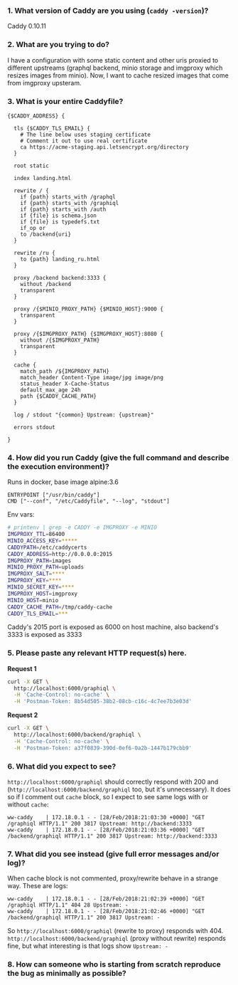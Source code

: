 <!--
Are you asking for help with using Caddy? Please use our forum instead: https://caddy.community. If you are filing a bug report, please take a few minutes to carefully answer the following questions. If your issue is not a bug report, you do not need to use this template. Thanks!)
-->

### 1. What version of Caddy are you using (`caddy -version`)?
Caddy 0.10.11 

### 2. What are you trying to do?

I have a configuration with some static content and other uris proxied to different upstreams (graphql backend, minio storage and imgproxy which resizes images from minio). Now, I want to cache resized images that come from imgproxy upsteram.

### 3. What is your entire Caddyfile?
```text
{$CADDY_ADDRESS} {

  tls {$CADDY_TLS_EMAIL} {
    # The line below uses staging certificate
    # Comment it out to use real certificate
    ca https://acme-staging.api.letsencrypt.org/directory
  }

  root static

  index landing.html

  rewrite / {
    if {path} starts_with /graphql
    if {path} starts_with /graphiql
    if {path} starts_with /auth
    if {file} is schema.json
    if {file} is typedefs.txt
    if_op or
    to /backend{uri}
  }

  rewrite /ru {
    to {path} landing_ru.html
  }

  proxy /backend backend:3333 {
    without /backend
    transparent
  }

  proxy /{$MINIO_PROXY_PATH} {$MINIO_HOST}:9000 {
    transparent
  }

  proxy /{$IMGPROXY_PATH} {$IMGPROXY_HOST}:8080 {
    without /{$IMGPROXY_PATH}
    transparent
  }

  cache {
    match_path /${IMGPROXY_PATH}
    match_header Content-Type image/jpg image/png
    status_header X-Cache-Status
    default_max_age 24h
    path {$CADDY_CACHE_PATH}
  }

  log / stdout "{common} Upstream: {upstream}"

  errors stdout

}

```

### 4. How did you run Caddy (give the full command and describe the execution environment)?
Runs in docker, base image alpine:3.6
```
ENTRYPOINT ["/usr/bin/caddy"]
CMD ["--conf", "/etc/Caddyfile", "--log", "stdout"]
```

Env vars:
```sh
# printenv | grep -e CADDY -e IMGPROXY -e MINIO
IMGPROXY_TTL=86400
MINIO_ACCESS_KEY=*****
CADDYPATH=/etc/caddycerts
CADDY_ADDRESS=http://0.0.0.0:2015
IMGPROXY_PATH=images
MINIO_PROXY_PATH=uploads
IMGPROXY_SALT=****
IMGPROXY_KEY=****
MINIO_SECRET_KEY=****
IMGPROXY_HOST=imgproxy
MINIO_HOST=minio
CADDY_CACHE_PATH=/tmp/caddy-cache
CADDY_TLS_EMAIL=***
```

Caddy's 2015 port is exposed as 6000 on host machine, also backend's 3333 is exposed as 3333

### 5. Please paste any relevant HTTP request(s) here.

**Request 1**

```sh
curl -X GET \
  http://localhost:6000/graphiql \
  -H 'Cache-Control: no-cache' \
  -H 'Postman-Token: 8b54d505-38b2-08cb-c16c-4c7ee7b3e03d'
```

**Request 2**

```sh
curl -X GET \
  http://localhost:6000/backend/graphiql \
  -H 'Cache-Control: no-cache' \
  -H 'Postman-Token: a37f0839-390d-0ef6-0a2b-1447b179cbb9'
```

### 6. What did you expect to see?

`http://localhost:6000/graphiql` should correctly respond with 200 and (`http://localhost:6000/backend/graphiql` too, but it's unnecessary). It does so if I comment out `cache` block, so I expect to see same logs with or without `cache`:

```
ww-caddy    | 172.18.0.1 - - [28/Feb/2018:21:03:30 +0000] "GET /graphiql HTTP/1.1" 200 3817 Upstream: http://backend:3333
ww-caddy    | 172.18.0.1 - - [28/Feb/2018:21:03:36 +0000] "GET /backend/graphiql HTTP/1.1" 200 3817 Upstream: http://backend:3333
```

### 7. What did you see instead (give full error messages and/or log)?

When cache block is not commented, proxy/rewrite behave in a strange way. These are logs:
```
ww-caddy    | 172.18.0.1 - - [28/Feb/2018:21:02:39 +0000] "GET /graphiql HTTP/1.1" 404 28 Upstream: -
ww-caddy    | 172.18.0.1 - - [28/Feb/2018:21:02:46 +0000] "GET /backend/graphiql HTTP/1.1" 200 3817 Upstream: -
```

So `http://localhost:6000/graphiql` (rewrite to proxy) responds with 404. `http://localhost:6000/backend/graphiql` (proxy without rewrite) responds fine, but what interesting is that logs show `Upstream: -`

### 8. How can someone who is starting from scratch reproduce the bug as minimally as possible?

<!-- Please strip away any extra infrastructure such as containers, reverse proxies, upstream apps, caches, dependencies, etc, to prove this is a bug in Caddy and not an external misconfiguration. Your chances of getting this bug fixed go way up the easier it is to replicate. Thank you! -->
